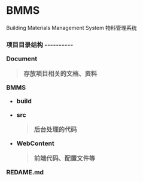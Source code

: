 
# **BMMS**  
Building Materials Management System 物料管理系统
<h3>项目目录结构
----------

**Document**
> 存放项目相关的文档、资料

**BMMS**

- build
   
- src
   > 后台处理的代码
 
- WebContent
   > 前端代码、配置文件等
 

**REDAME.md**
